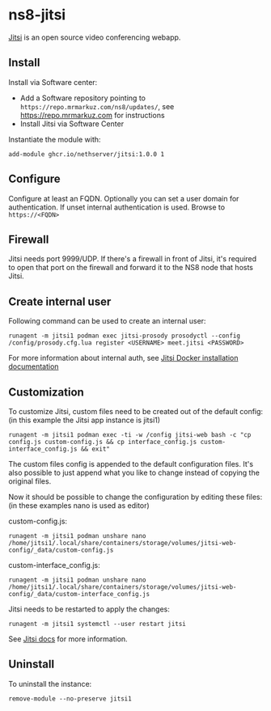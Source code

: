 # ns8-jitsi

[Jitsi](https://jitsi.org/) is an open source video conferencing webapp.

## Install

Install via Software center:

  - Add a Software repository pointing to `https://repo.mrmarkuz.com/ns8/updates/`, see https://repo.mrmarkuz.com for instructions
  - Install Jitsi via Software Center

Instantiate the module with:

    add-module ghcr.io/nethserver/jitsi:1.0.0 1

## Configure

Configure at least an FQDN.
Optionally you can set a user domain for authentication. If unset internal authentication is used.
Browse to `https://<FQDN>`

## Firewall

Jitsi needs port 9999/UDP.
If there's a firewall in front of Jitsi, it's required to open that port on the firewall and forward it to the NS8 node that hosts Jitsi.

## Create internal user

Following command can be used to create an internal user:

    runagent -m jitsi1 podman exec jitsi-prosody prosodyctl --config /config/prosody.cfg.lua register <USERNAME> meet.jitsi <PASSWORD>

For more information about internal auth, see [Jitsi Docker installation documentation](https://jitsi.github.io/handbook/docs/devops-guide/devops-guide-docker/#internal-authentication)

## Customization

To customize Jitsi, custom files need to be created out of the default config: (in this example the Jitsi app instance is jitsi1)
    
    runagent -m jitsi1 podman exec -ti -w /config jitsi-web bash -c "cp config.js custom-config.js && cp interface_config.js custom-interface_config.js && exit"

The custom files config is appended to the default configuration files. It's also possible to just append what you like to change instead of copying the original files.

Now it should be possible to change the configuration by editing these files: (in these examples nano is used as editor)

custom-config.js:

    runagent -m jitsi1 podman unshare nano /home/jitsi1/.local/share/containers/storage/volumes/jitsi-web-config/_data/custom-config.js

custom-interface_config.js:

    runagent -m jitsi1 podman unshare nano /home/jitsi1/.local/share/containers/storage/volumes/jitsi-web-config/_data/custom-interface_config.js

Jitsi needs to be restarted to apply the changes:

    runagent -m jitsi1 systemctl --user restart jitsi

See [Jitsi docs](https://jitsi.github.io/handbook/docs/devops-guide/devops-guide-docker/#jitsi-meet-configuration) for more information.

## Uninstall

To uninstall the instance:

    remove-module --no-preserve jitsi1

